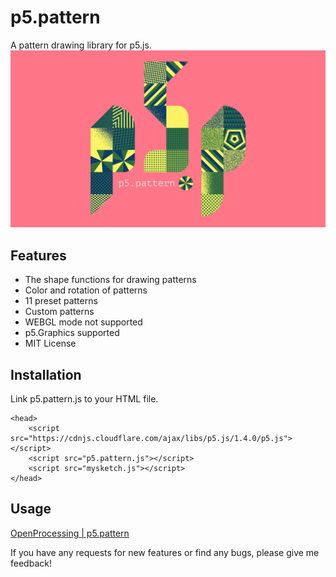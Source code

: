 # p5.pattern
A pattern drawing library for p5.js.
![alt](displayImg.gif)

## Features

+ The shape functions for drawing patterns
+ Color and rotation of patterns
+ 11 preset patterns
+ Custom patterns
+ WEBGL mode not supported
+ p5.Graphics supported
+ MIT License

## Installation
Link p5.pattern.js to your HTML file.
```
<head>
    <script src="https://cdnjs.cloudflare.com/ajax/libs/p5.js/1.4.0/p5.js"></script>
    <script src="p5.pattern.js"></script>
    <script src="mysketch.js"></script>
</head>
```
## Usage
[OpenProcessing | p5.pattern](https://openprocessing.org/sketch/1278485)

If you have any requests for new features or find any bugs, please give me feedback!
